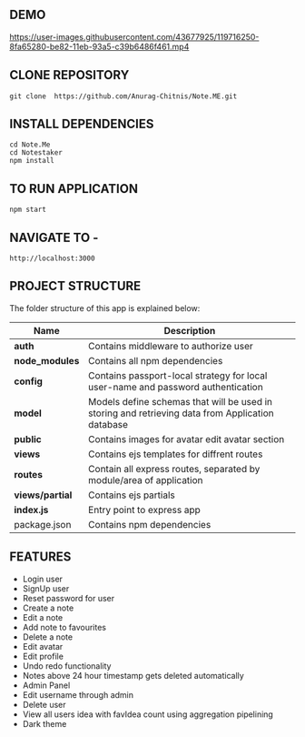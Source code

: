 ## DEMO 

https://user-images.githubusercontent.com/43677925/119716250-8fa65280-be82-11eb-93a5-c39b6486f461.mp4


## CLONE REPOSITORY
```
git clone  https://github.com/Anurag-Chitnis/Note.ME.git
```
## INSTALL DEPENDENCIES
```
cd Note.Me
cd Notestaker
npm install
```
## TO RUN APPLICATION
```
npm start
```
## NAVIGATE TO - 
```
http://localhost:3000
```

## PROJECT STRUCTURE
The folder structure of this app is explained below:

| Name | Description |
| ------------------------ | --------------------------------------------------------------------------------------------- |
| **auth**                 | Contains middleware to authorize user  |
| **node_modules**         | Contains all  npm dependencies                                                            |
| **config**               | Contains passport-local strategy for local user-name and password authentication                               |
| **model**                | Models define schemas that will be used in storing and retrieving data from Application database  
| **public**               | Contains images for avatar edit avatar section 
| **views**                | Contains ejs templates for diffrent routes
| **routes**               | Contain all express routes, separated by module/area of application  
| **views/partial**        | Contains ejs partials                       
| **index.js**             | Entry point to express app                                                               |
| package.json             | Contains npm dependencies 

## FEATURES
- Login user
- SignUp user
- Reset password for user
- Create a note
- Edit a note
- Add note to favourites
- Delete a note
- Edit avatar
- Edit profile
- Undo redo functionality
- Notes above 24 hour timestamp gets deleted automatically
- Admin Panel
- Edit username through admin
- Delete user 
- View all users idea with favIdea count using aggregation pipelining
- Dark theme
